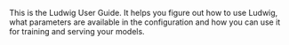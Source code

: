 This is the Ludwig User Guide.
It helps you figure out how to use Ludwig, what parameters are available in the configuration and how you can use it for training and serving your models.
